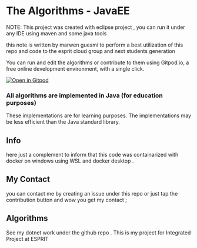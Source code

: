 # The Algorithms - JavaEE 


NOTE: This project was created with eclipse project , you can run it under any IDE using maven and some java tools 

this note is written by marwen guesmi to perform a best utilization of this repo and code to the esprit cloud group and next students generation 

You can run and edit the algorithms or contribute to them using Gitpod.io, a free online development environment, with a single click.

[![Open in Gitpod](https://gitpod.io/button/open-in-gitpod.svg)](https://gitpod.io/#https://github.com/TheAlgorithms/Java)


### All algorithms are implemented in Java (for education purposes)
These implementations are for learning purposes. The implementations may be less efficient than the Java standard library.

## Info
here just a complement to inform that this code was containarized with docker on windows using WSL and docker desktop .

## My Contact 
you can contact me by creating an issue under this repo or just tap the contribution button and wow you get my contact ;

## Algorithms
See my dotnet work under the github repo .
This is my project for Integrated Project at ESPRIT
